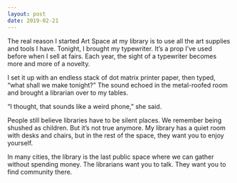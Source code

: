 ```yaml
---
layout: post
date: 2019-02-21
---
```


The real reason I started Art Space at my library is to use all the art supplies and tools I have. Tonight, I brought my typewriter. It’s a prop I’ve used before when I sell at fairs. Each year, the sight of a typewriter becomes more and more of a novelty. 

I set it up with an endless stack of dot matrix printer paper, then typed, “what shall we make tonight?” The sound echoed in the metal-roofed room and brought a librarian over to my tables. 

“I thought, that sounds like a weird phone,” she said. 

People still believe libraries have to be silent places. We remember being shushed as children. But it’s not true anymore. My library has a quiet room with desks and chairs, but in the rest of the space, they want you to enjoy yourself. 

In many cities, the library is the last public space where we can gather without spending money. The librarians want you to talk. They want you to find community there. 
